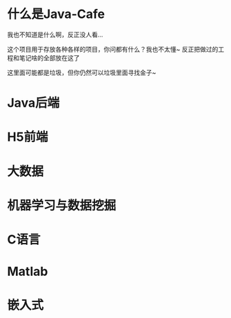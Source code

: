 # 什么是Java-Cafe

我也不知道是什么啊，反正没人看...

这个项目用于存放各种各样的项目，你问都有什么？我也不太懂~
反正把做过的工程和笔记啥的全部放在这了


这里面可能都是垃圾，但你仍然可以垃圾里面寻找金子~
# Java后端

# H5前端

# 大数据

# 机器学习与数据挖掘

# C语言

# Matlab

# 嵌入式
